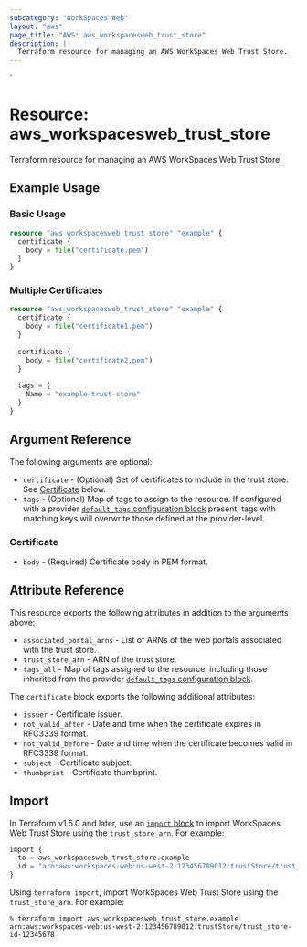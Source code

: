 ```yaml
---
subcategory: "WorkSpaces Web"
layout: "aws"
page_title: "AWS: aws_workspacesweb_trust_store"
description: |-
  Terraform resource for managing an AWS WorkSpaces Web Trust Store.
---
```

<!---
TIP: A few guiding principles for writing documentation:
1. Use simple language while avoiding jargon and figures of speech.
2. Focus on brevity and clarity to keep a reader's attention.
3. Use active voice and present tense whenever you can.
4. Document your feature as it exists now; do not mention the future or past if you can help it.
5. Use accessible and inclusive language.
--->`
# Resource: aws_workspacesweb_trust_store

Terraform resource for managing an AWS WorkSpaces Web Trust Store.

## Example Usage

### Basic Usage

```terraform
resource "aws_workspacesweb_trust_store" "example" {
  certificate {
    body = file("certificate.pem")
  }
}
```

### Multiple Certificates

```terraform
resource "aws_workspacesweb_trust_store" "example" {
  certificate {
    body = file("certificate1.pem")
  }
  
  certificate {
    body = file("certificate2.pem")
  }
  
  tags = {
    Name = "example-trust-store"
  }
}
```

## Argument Reference

The following arguments are optional:

* `certificate` - (Optional) Set of certificates to include in the trust store. See [Certificate](#certificate) below.
* `tags` - (Optional) Map of tags to assign to the resource. If configured with a provider [`default_tags` configuration block](https://registry.terraform.io/providers/hashicorp/aws/latest/docs#default_tags-configuration-block) present, tags with matching keys will overwrite those defined at the provider-level.

### Certificate

* `body` - (Required) Certificate body in PEM format.

## Attribute Reference

This resource exports the following attributes in addition to the arguments above:

* `associated_portal_arns` - List of ARNs of the web portals associated with the trust store.
* `trust_store_arn` - ARN of the trust store.
* `tags_all` - Map of tags assigned to the resource, including those inherited from the provider [`default_tags` configuration block](https://registry.terraform.io/providers/hashicorp/aws/latest/docs#default_tags-configuration-block).

The `certificate` block exports the following additional attributes:

* `issuer` - Certificate issuer.
* `not_valid_after` - Date and time when the certificate expires in RFC3339 format.
* `not_valid_before` - Date and time when the certificate becomes valid in RFC3339 format.
* `subject` - Certificate subject.
* `thumbprint` - Certificate thumbprint.

## Import

In Terraform v1.5.0 and later, use an [`import` block](https://developer.hashicorp.com/terraform/language/import) to import WorkSpaces Web Trust Store using the `trust_store_arn`. For example:

```terraform
import {
  to = aws_workspacesweb_trust_store.example
  id = "arn:aws:workspaces-web:us-west-2:123456789012:trustStore/trust_store-id-12345678"
}
```

Using `terraform import`, import WorkSpaces Web Trust Store using the `trust_store_arn`. For example:

```console
% terraform import aws_workspacesweb_trust_store.example arn:aws:workspaces-web:us-west-2:123456789012:trustStore/trust_store-id-12345678
```
